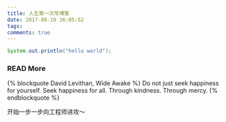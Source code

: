 ```yaml
---
title: 人生第一次写博客
date: 2017-08-10 16:05:52
tags:
comments: true
---
```

``` java
System.out.println("hello world");
```
### READ More

{% blockquote David Levithan, Wide Awake %}
Do not just seek happiness for yourself. Seek happiness for all. Through kindness. Through mercy.
{% endblockquote %}


开始一步一步向工程师进攻～
